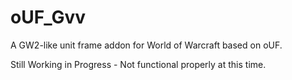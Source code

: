 oUF_Gvv
=======

A GW2-like unit frame addon for World of Warcraft based on oUF.

Still Working in Progress - Not functional properly at this time.